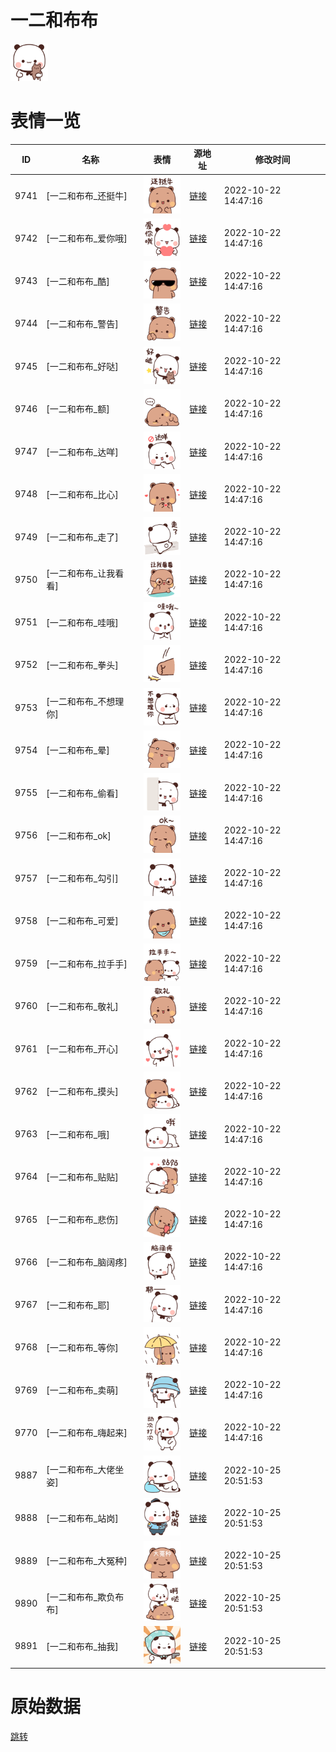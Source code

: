 # 一二和布布

<img src="./cover.png" height="60" alt="cover" />

# 表情一览

|ID|名称|表情|源地址|修改时间|
|----|----|----|----|----|
|9741|[一二和布布_还挺牛]|<img src="./pic/009741_%5B一二和布布_还挺牛%5D.png" height="60" alt="还挺牛"/>|[链接](http://i0.hdslb.com/bfs/emote/fba1780069afc053f6abab3f7e05d7f8fbccce3f.png)|2022-10-22 14:47:16|
|9742|[一二和布布_爱你哦]|<img src="./pic/009742_%5B一二和布布_爱你哦%5D.png" height="60" alt="爱你哦"/>|[链接](http://i0.hdslb.com/bfs/emote/9655e341d038375986459932d1f8c715356e921f.png)|2022-10-22 14:47:16|
|9743|[一二和布布_酷]|<img src="./pic/009743_%5B一二和布布_酷%5D.png" height="60" alt="酷"/>|[链接](http://i0.hdslb.com/bfs/emote/5f7e584fe30bda390c42fa8fa4934389b0794e6c.png)|2022-10-22 14:47:16|
|9744|[一二和布布_警告]|<img src="./pic/009744_%5B一二和布布_警告%5D.png" height="60" alt="警告"/>|[链接](http://i0.hdslb.com/bfs/emote/a5df46482252741451be7c6aaa625539b5026aa9.png)|2022-10-22 14:47:16|
|9745|[一二和布布_好哒]|<img src="./pic/009745_%5B一二和布布_好哒%5D.png" height="60" alt="好哒"/>|[链接](http://i0.hdslb.com/bfs/emote/6e26449a4641e499dae1bf6e8225059b1657d914.png)|2022-10-22 14:47:16|
|9746|[一二和布布_额]|<img src="./pic/009746_%5B一二和布布_额%5D.png" height="60" alt="额"/>|[链接](http://i0.hdslb.com/bfs/emote/e11ce73cd3e37332b3de4bcead36d6ae52266628.png)|2022-10-22 14:47:16|
|9747|[一二和布布_达咩]|<img src="./pic/009747_%5B一二和布布_达咩%5D.png" height="60" alt="达咩"/>|[链接](http://i0.hdslb.com/bfs/emote/363cdb65f0090adaa07f1e15cf75dc7c5a4cdaff.png)|2022-10-22 14:47:16|
|9748|[一二和布布_比心]|<img src="./pic/009748_%5B一二和布布_比心%5D.png" height="60" alt="比心"/>|[链接](http://i0.hdslb.com/bfs/emote/75558261baa0d68a87fff1eb7963f647488f2cdf.png)|2022-10-22 14:47:16|
|9749|[一二和布布_走了]|<img src="./pic/009749_%5B一二和布布_走了%5D.png" height="60" alt="走了"/>|[链接](http://i0.hdslb.com/bfs/emote/714faac637c2cd9bd677aafd9d2545d9bd027edd.png)|2022-10-22 14:47:16|
|9750|[一二和布布_让我看看]|<img src="./pic/009750_%5B一二和布布_让我看看%5D.png" height="60" alt="让我看看"/>|[链接](http://i0.hdslb.com/bfs/emote/5283c8460b1ad14e5809669f6435de930545bff8.png)|2022-10-22 14:47:16|
|9751|[一二和布布_哇哦]|<img src="./pic/009751_%5B一二和布布_哇哦%5D.png" height="60" alt="哇哦"/>|[链接](http://i0.hdslb.com/bfs/emote/3b2d684fef7d4b4453c7f030a31620188400ab76.png)|2022-10-22 14:47:16|
|9752|[一二和布布_拳头]|<img src="./pic/009752_%5B一二和布布_拳头%5D.png" height="60" alt="拳头"/>|[链接](http://i0.hdslb.com/bfs/emote/b061b875f123eb573aae7ef4e2159abd3cbe0abe.png)|2022-10-22 14:47:16|
|9753|[一二和布布_不想理你]|<img src="./pic/009753_%5B一二和布布_不想理你%5D.png" height="60" alt="不想理你"/>|[链接](http://i0.hdslb.com/bfs/emote/bbded82128b29e80686c9262dafa78d433c939de.png)|2022-10-22 14:47:16|
|9754|[一二和布布_晕]|<img src="./pic/009754_%5B一二和布布_晕%5D.png" height="60" alt="晕"/>|[链接](http://i0.hdslb.com/bfs/emote/8248ba6c9eda2b44b1e3379932e88f9dfdb156a3.png)|2022-10-22 14:47:16|
|9755|[一二和布布_偷看]|<img src="./pic/009755_%5B一二和布布_偷看%5D.png" height="60" alt="偷看"/>|[链接](http://i0.hdslb.com/bfs/emote/444d0506f2838033f2ec2bb5fdb2a0133cc31491.png)|2022-10-22 14:47:16|
|9756|[一二和布布_ok]|<img src="./pic/009756_%5B一二和布布_ok%5D.png" height="60" alt="ok"/>|[链接](http://i0.hdslb.com/bfs/emote/0c37bb53142c49d0a9daa4efb06891ec4c801f5d.png)|2022-10-22 14:47:16|
|9757|[一二和布布_勾引]|<img src="./pic/009757_%5B一二和布布_勾引%5D.png" height="60" alt="勾引"/>|[链接](http://i0.hdslb.com/bfs/emote/15311268dcb12f57cfae2877912054f6c750abb3.png)|2022-10-22 14:47:16|
|9758|[一二和布布_可爱]|<img src="./pic/009758_%5B一二和布布_可爱%5D.png" height="60" alt="可爱"/>|[链接](http://i0.hdslb.com/bfs/emote/6721e66289ab9a3e3eb9cb70dee717c0303dec2f.png)|2022-10-22 14:47:16|
|9759|[一二和布布_拉手手]|<img src="./pic/009759_%5B一二和布布_拉手手%5D.png" height="60" alt="拉手手"/>|[链接](http://i0.hdslb.com/bfs/emote/7fc00555264099cbdc583ee4f27f3b6f8b95e911.png)|2022-10-22 14:47:16|
|9760|[一二和布布_敬礼]|<img src="./pic/009760_%5B一二和布布_敬礼%5D.png" height="60" alt="敬礼"/>|[链接](http://i0.hdslb.com/bfs/emote/f9355ea4d6387d9fc7fbda7f97d2ba51bc416df7.png)|2022-10-22 14:47:16|
|9761|[一二和布布_开心]|<img src="./pic/009761_%5B一二和布布_开心%5D.png" height="60" alt="开心"/>|[链接](http://i0.hdslb.com/bfs/emote/7aad72a7da4622c0739a01978767a16e56f8540d.png)|2022-10-22 14:47:16|
|9762|[一二和布布_摸头]|<img src="./pic/009762_%5B一二和布布_摸头%5D.png" height="60" alt="摸头"/>|[链接](http://i0.hdslb.com/bfs/emote/9943706c80a50565ff8a89f178d0972f1b001134.png)|2022-10-22 14:47:16|
|9763|[一二和布布_哦]|<img src="./pic/009763_%5B一二和布布_哦%5D.png" height="60" alt="哦"/>|[链接](http://i0.hdslb.com/bfs/emote/a3181c511dc79c54e0fcb400df811579323cc3b4.png)|2022-10-22 14:47:16|
|9764|[一二和布布_贴贴]|<img src="./pic/009764_%5B一二和布布_贴贴%5D.png" height="60" alt="贴贴"/>|[链接](http://i0.hdslb.com/bfs/emote/a338f7ed4b57de7003a74500a9f25eb7dd7677d8.png)|2022-10-22 14:47:16|
|9765|[一二和布布_悲伤]|<img src="./pic/009765_%5B一二和布布_悲伤%5D.png" height="60" alt="悲伤"/>|[链接](http://i0.hdslb.com/bfs/emote/c9df852de6a2c0165ce237e76708d8cc831b9d12.png)|2022-10-22 14:47:16|
|9766|[一二和布布_脑阔疼]|<img src="./pic/009766_%5B一二和布布_脑阔疼%5D.png" height="60" alt="脑阔疼"/>|[链接](http://i0.hdslb.com/bfs/emote/60821987276634daac84e03ea54569e49798a165.png)|2022-10-22 14:47:16|
|9767|[一二和布布_耶]|<img src="./pic/009767_%5B一二和布布_耶%5D.png" height="60" alt="耶"/>|[链接](http://i0.hdslb.com/bfs/emote/03ac3344b278dfd5277485377083957921879ec3.png)|2022-10-22 14:47:16|
|9768|[一二和布布_等你]|<img src="./pic/009768_%5B一二和布布_等你%5D.png" height="60" alt="等你"/>|[链接](http://i0.hdslb.com/bfs/emote/15c36b3268849dad3b261b9896b6e898c45e02ec.png)|2022-10-22 14:47:16|
|9769|[一二和布布_卖萌]|<img src="./pic/009769_%5B一二和布布_卖萌%5D.png" height="60" alt="卖萌"/>|[链接](http://i0.hdslb.com/bfs/emote/d4cc7a006ad28d7bc85e3708167cb9f7d2be8a46.png)|2022-10-22 14:47:16|
|9770|[一二和布布_嗨起来]|<img src="./pic/009770_%5B一二和布布_嗨起来%5D.png" height="60" alt="嗨起来"/>|[链接](http://i0.hdslb.com/bfs/emote/008ad1269e0f73dd6f32d037af5acebd8c9d9283.png)|2022-10-22 14:47:16|
|9887|[一二和布布_大佬坐姿]|<img src="./pic/009887_%5B一二和布布_大佬坐姿%5D.png" height="60" alt="大佬坐姿"/>|[链接](http://i0.hdslb.com/bfs/emote/7f207698ee2780017e5fb07044a3b23ef1bbeaa8.png)|2022-10-25 20:51:53|
|9888|[一二和布布_站岗]|<img src="./pic/009888_%5B一二和布布_站岗%5D.png" height="60" alt="站岗"/>|[链接](http://i0.hdslb.com/bfs/emote/17d21e99c040237fc48cf274aefc15aa2fcae81a.png)|2022-10-25 20:51:53|
|9889|[一二和布布_大冤种]|<img src="./pic/009889_%5B一二和布布_大冤种%5D.png" height="60" alt="大冤种"/>|[链接](http://i0.hdslb.com/bfs/emote/d88e2348b7873940d853286b9784a75edcb2065a.png)|2022-10-25 20:51:53|
|9890|[一二和布布_欺负布布]|<img src="./pic/009890_%5B一二和布布_欺负布布%5D.png" height="60" alt="欺负布布"/>|[链接](http://i0.hdslb.com/bfs/emote/bc50880e939678baad8f0b675e047af4d671bf32.png)|2022-10-25 20:51:53|
|9891|[一二和布布_抽我]|<img src="./pic/009891_%5B一二和布布_抽我%5D.png" height="60" alt="抽我"/>|[链接](http://i0.hdslb.com/bfs/emote/d8a12dd7d8ec7bd3764aa333ccf0d86d984b4bc4.png)|2022-10-25 20:51:53|

# 原始数据

[跳转](./raw.json)

